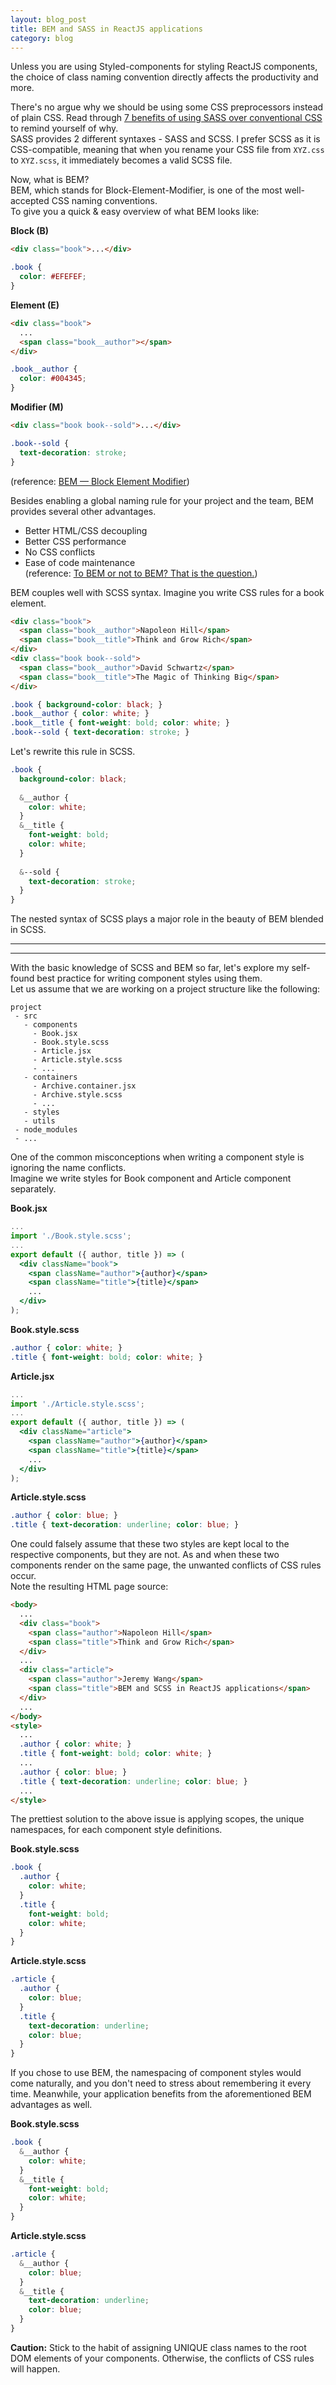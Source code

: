 ```yaml
---
layout: blog_post
title: BEM and SASS in ReactJS applications
category: blog
---
```


Unless you are using Styled-components for styling ReactJS components, the choice of class naming convention directly affects the productivity and more.  

There's no argue why we should be using some CSS preprocessors instead of plain CSS.
Read through <a href="https://www.mugo.ca/blog/7-benefits-of-using-SASS-over-conventional-CSS" target="_blank">7 benefits of using SASS over conventional CSS</a> to remind yourself of why.  
SASS provides 2 different syntaxes - SASS and SCSS. I prefer SCSS as it is CSS-compatible, meaning that when you rename your CSS file from `XYZ.css` to `XYZ.scss`, it immediately becomes a valid SCSS file.  

Now, what is BEM?  
BEM, which stands for Block-Element-Modifier, is one of the most well-accepted CSS naming conventions.  
To give you a quick & easy overview of what BEM looks like:

**Block (B)**
```html
<div class="book">...</div>
```
```css
.book {
  color: #EFEFEF;
}
```
**Element (E)**
```html
<div class="book">
  ...
  <span class="book__author"></span>
</div>
```
```css
.book__author {
  color: #004345;
}
```
**Modifier (M)**
```html
<div class="book book--sold">...</div>
```
```css
.book--sold {
  text-decoration: stroke;
}
```
(reference: <a href="http://getbem.com/naming/" target="_blank">BEM — Block Element Modifier</a>)

Besides enabling a global naming rule for your project and the team, BEM provides several other advantages.
- Better HTML/CSS decoupling
- Better CSS performance
- No CSS conflicts
- Ease of code maintenance  
(reference: <a href="https://www.altitudesystems.co.uk/blog/2017/july/to-bem-or-not-to-bem-that-is-the-question" target="_blank">To BEM or not to BEM? That is the question.</a>)

BEM couples well with SCSS syntax. Imagine you write CSS rules for a book element.
```html
<div class="book">
  <span class="book__author">Napoleon Hill</span>
  <span class="book__title">Think and Grow Rich</span>
</div>
<div class="book book--sold">
  <span class="book__author">David Schwartz</span>
  <span class="book__title">The Magic of Thinking Big</span>
</div>
```
```css
.book { background-color: black; }
.book__author { color: white; }
.book__title { font-weight: bold; color: white; }
.book--sold { text-decoration: stroke; }
```
Let's rewrite this rule in SCSS.
```scss
.book {
  background-color: black;
  
  &__author {
    color: white;
  }
  &__title {
    font-weight: bold;
    color: white;
  }
  
  &--sold {
    text-decoration: stroke;
  }
}
```
The nested syntax of SCSS plays a major role in the beauty of BEM blended in SCSS.  

***
---
With the basic knowledge of SCSS and BEM so far, let's explore my self-found best practice for writing component styles using them.  
Let us assume that we are working on a project structure like the following:
```
project
 - src
   - components
     - Book.jsx
     - Book.style.scss
     - Article.jsx
     - Article.style.scss
     - ...
   - containers
     - Archive.container.jsx
     - Archive.style.scss
     - ...
   - styles
   - utils
 - node_modules
 - ...

```
One of the common misconceptions when writing a component style is ignoring the name conflicts.  
Imagine we write styles for Book component and Article component separately.

**Book.jsx**
```jsx
...
import './Book.style.scss';
...
export default ({ author, title }) => (
  <div className="book">
    <span className="author">{author}</span>
    <span className="title">{title}</span>
    ...
  </div>
);
```
**Book.style.scss**
```css
.author { color: white; }
.title { font-weight: bold; color: white; }
```
**Article.jsx**
```jsx
...
import './Article.style.scss';
...
export default ({ author, title }) => (
  <div className="article">
    <span className="author">{author}</span>
    <span className="title">{title}</span>
    ...
  </div>
);
```
**Article.style.scss**
```css
.author { color: blue; }
.title { text-decoration: underline; color: blue; }
```
One could falsely assume that these two styles are kept local to the respective components, but they are not. As and when these two components render on the same page, the unwanted conflicts of CSS rules occur.  
Note the resulting HTML page source:
```html
<body>
  ...
  <div class="book">
    <span class="author">Napoleon Hill</span>
    <span class="title">Think and Grow Rich</span>
  </div>
  ...
  <div class="article">
    <span class="author">Jeremy Wang</span>
    <span class="title">BEM and SCSS in ReactJS applications</span>
  </div>
  ...
</body>
<style>
  ...
  .author { color: white; }
  .title { font-weight: bold; color: white; }
  ...
  .author { color: blue; }
  .title { text-decoration: underline; color: blue; }
  ...
</style>
```
The prettiest solution to the above issue is applying scopes, the unique namespaces, for each component style definitions.

**Book.style.scss**
```scss
.book {
  .author {
    color: white;
  }
  .title {
    font-weight: bold;
    color: white;
  }
}
```
**Article.style.scss**
```scss
.article {
  .author {
    color: blue;
  }
  .title {
    text-decoration: underline;
    color: blue;
  }
}
```
If you chose to use BEM, the namespacing of component styles would come naturally, and you don't need to stress about remembering it every time. Meanwhile, your application benefits from the aforementioned BEM advantages as well.

**Book.style.scss**
```scss
.book {
  &__author {
    color: white;
  }
  &__title {
    font-weight: bold;
    color: white;
  }
}
```
**Article.style.scss**
```scss
.article {
  &__author {
    color: blue;
  }
  &__title {
    text-decoration: underline;
    color: blue;
  }
}
```

**Caution:** Stick to the habit of assigning UNIQUE class names to the root DOM elements of your components. Otherwise, the conflicts of CSS rules will happen.
